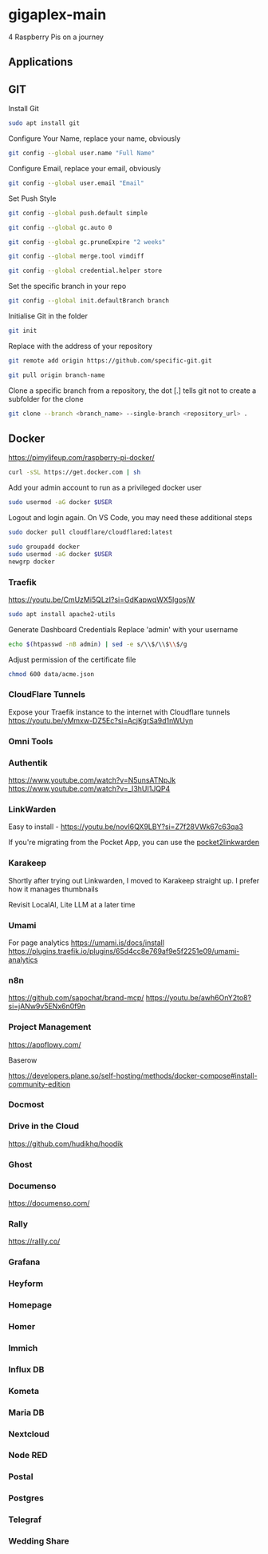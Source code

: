 # gigaplex-main
4 Raspberry Pis on a journey
## Applications

## GIT
Install Git
```bash
sudo apt install git
```

Configure Your Name, replace your name, obviously
```bash
git config --global user.name "Full Name"
```
Configure Email, replace your email, obviously
```bash
git config --global user.email "Email"
```
Set Push Style
```bash
git config --global push.default simple
```
```bash
git config --global gc.auto 0
```
```bash
git config --global gc.pruneExpire "2 weeks"
```
```bash
git config --global merge.tool vimdiff
```
```bash
git config --global credential.helper store
```
Set the specific branch in your repo
```bash
git config --global init.defaultBranch branch
```
Initialise Git in the folder
```bash
git init
```

Replace with the address of your repository
```bash
git remote add origin https://github.com/specific-git.git
```

```bash
git pull origin branch-name
```
Clone a specific branch from a repository, the dot [.] tells git not to create a subfolder for the clone
```bash
git clone --branch <branch_name> --single-branch <repository_url> .
```

## Docker
https://pimylifeup.com/raspberry-pi-docker/

```bash
curl -sSL https://get.docker.com | sh
```
Add your admin account to run as a privileged docker user
```bash
sudo usermod -aG docker $USER
```
Logout and login again.
On VS Code, you may need these additional steps
```bash
sudo docker pull cloudflare/cloudflared:latest
```
```bash
sudo groupadd docker
sudo usermod -aG docker $USER
newgrp docker
```

### Traefik
https://youtu.be/CmUzMi5QLzI?si=GdKapwqWX5IgosjW

```bash
sudo apt install apache2-utils
```
Generate Dashboard Credentials
Replace 'admin' with your username
```bash
echo $(htpasswd -nB admin) | sed -e s/\\$/\\$\\$/g
```
Adjust permission of the certificate file
```bash
chmod 600 data/acme.json
```
### CloudFlare Tunnels
Expose your Traefik instance to the internet with Cloudflare tunnels
https://youtu.be/yMmxw-DZ5Ec?si=AcjKgrSa9d1nWUyn

### Omni Tools

### Authentik
https://www.youtube.com/watch?v=N5unsATNpJk
https://www.youtube.com/watch?v=_I3hUI1JQP4

### LinkWarden
Easy to install - https://youtu.be/novI6QX9LBY?si=Z7f28VWk67c63qa3

If you're migrating from the Pocket App, you can use the [pocket2linkwarden](https://github.com/fmhall/pocket2linkwarden)

### Karakeep
Shortly after trying out Linkwarden, I moved to Karakeep straight up.
I prefer how it manages thumbnails

Revisit LocalAI, Lite LLM at a later time

### Umami
For page analytics
https://umami.is/docs/install
https://plugins.traefik.io/plugins/65d4cc8e769af9e5f2251e09/umami-analytics


### n8n
https://github.com/sapochat/brand-mcp/
https://youtu.be/awh6OnY2to8?si=jANw9v5ENx6n0f9n


### Project Management

https://appflowy.com/

Baserow

https://developers.plane.so/self-hosting/methods/docker-compose#install-community-edition
### Docmost

### Drive in the Cloud

https://github.com/hudikhq/hoodik

### Ghost

### Documenso
https://documenso.com/

### Rally
https://rallly.co/

### Grafana
### Heyform
### Homepage
### Homer
### Immich
### Influx DB
### Kometa
### Maria DB


### Nextcloud
### Node RED
### Postal
### Postgres
### Telegraf
### Wedding Share